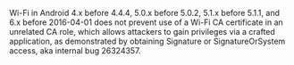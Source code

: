 Wi-Fi in Android 4.x before 4.4.4, 5.0.x before 5.0.2, 5.1.x before 5.1.1, and 6.x before 2016-04-01 does not prevent use of a Wi-Fi CA certificate in an unrelated CA role, which allows attackers to gain privileges via a crafted application, as demonstrated by obtaining Signature or SignatureOrSystem access, aka internal bug 26324357.